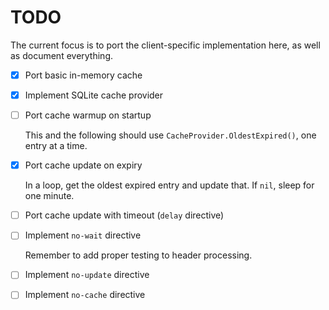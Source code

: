 # TODO

The current focus is to port the client-specific implementation here, as well as document everything.

- [x] Port basic in-memory cache
- [x] Implement SQLite cache provider
- [ ] Port cache warmup on startup

    This and the following should use `CacheProvider.OldestExpired()`, one entry at a time.

- [x] Port cache update on expiry

    In a loop, get the oldest expired entry and update that. If `nil`, sleep for one minute.

- [ ] Port cache update with timeout (`delay` directive)
- [ ] Implement `no-wait` directive

    Remember to add proper testing to header processing.

- [ ] Implement `no-update` directive
- [ ] Implement `no-cache` directive
